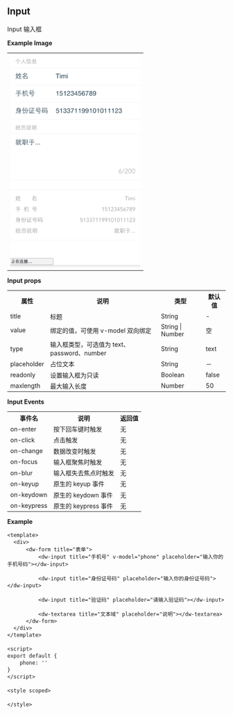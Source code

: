 <a name="Input"></a>

## Input
Input 输入框

**Example Image** 

<table border="0">
    <tr>
        <td>
            <img alt="Long button" src="./images/form.png" width="300" />
        </td>
    </tr>
</table>


**Input props**

<table border="0" style="font-size: 14px;">
    <tr>
      <th>属性</th>
      <th>说明</th>
      <th>类型</th>
      <th>默认值</th>
    </tr>
    <tr>
        <td>title</td>
        <td>标题</td>
        <td>String</td>
        <td>-</td>
    </tr>
    <tr>
        <td>value</td>
        <td>绑定的值，可使用 v-model 双向绑定</td>
        <td>String | Number</td>
        <td>空</td>
    </tr>
    <tr>
        <td>type</td>
        <td>输入框类型，可选值为 text、password、number</td>
        <td>String</td>
        <td>text</td>
    </tr>
    <tr>
        <td>placeholder</td>
        <td>占位文本</td>
        <td>String</td>
        <td>－</td>
    </tr>
    <tr>
        <td>readonly</td>
        <td>设置输入框为只读</td>
        <td>Boolean</td>
        <td>false</td>
    </tr>
    <tr>
        <td>maxlength</td>
        <td>最大输入长度</td>
        <td>Number</td>
        <td>50</td>
    </tr>
</table>

**Input Events**

<table border="0" style="font-size: 14px;">
    <tr>
      <th>事件名</th>
      <th>说明</th>
      <th>返回值</th>
    </tr>
    <tr>
        <td>on-enter</td>
        <td>按下回车键时触发</td>
        <td>无</td>
    </tr>
    <tr>
        <td>on-click</td>
        <td>点击触发</td>
        <td>无</td>
    </tr>
    <tr>
        <td>on-change</td>
        <td>数据改变时触发</td>
        <td>无</td>
    </tr>
    <tr>
        <td>on-focus</td>
        <td>输入框聚焦时触发</td>
        <td>无</td>
    </tr>
    <tr>
        <td>on-blur</td>
        <td>输入框失去焦点时触发</td>
        <td>无</td>
    </tr>
    <tr>
        <td>on-keyup</td>
        <td>原生的 keyup 事件</td>
        <td>无</td>
    </tr>
    <tr>
        <td>on-keydown</td>
        <td>原生的 keydown 事件</td>
        <td>无</td>
    </tr>
    <tr>
        <td>on-keypress</td>
        <td>原生的 keypress 事件</td>
        <td>无</td>
    </tr>
</table>

**Example**  

```
<template>
  <div>
      <dw-form title="表单">
          <dw-input title="手机号" v-model="phone" placeholder="输入你的手机号码"></dw-input>

          <dw-input title="身份证号码" placeholder="输入你的身份证号码"></dw-input>

          <dw-input title="验证码" placeholder="请输入验证码"></dw-input>

          <dw-textarea title="文本域" placeholder="说明"></dw-textarea>
      </dw-form>
  </div>
</template>

<script>
export default {
    phone: ''
}
</script>

<style scoped>

</style>

```


